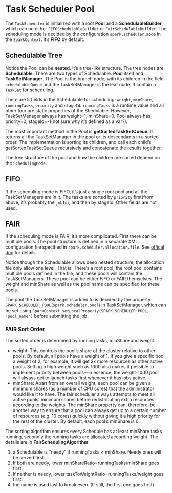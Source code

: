  # Task Scheduler Pool
 The `TaskScheduler` is initialized with a root **Pool** and a **SchedulableBuilder**, which can be either `FIFOSchedulableBuilder` or `FairSchedulableBuilder`. The scheduling mode is decided by the configuration `spark.scheduler.mode` in the `SparkContext`. It’s **FIFO** by default.

## Schedulable Tree ##
Notice the Pool can be **nested**. It’s a tree-like structure. The tree nodes are **Schedulable**. There are two types of Schedulable: **Pool** itself and **TaskSetManager**. The Pool is the branch node, with its children in the field `schedulableQueue` and the TaskSetManager is the leaf node. It contain a `TaskSet` for scheduling. 

There are 5 fields in the Schedulable for scheduling: `weight`, `minShare`, `runningTasks`, `priority` and `stageId`. `runningTasks` is a runtime value and all other four are static properties of the Shedulable. However, TaskSetManager always has weight=1, minShare=0. Pool always has priority=0, stageId=-1(not sure why it’s defined as a var?).

The most important method in the Pool is **getSortedTaskSetQueue**. It returns all the TaskSetManager in the pool or its descendants in a sorted order. The implementation is sorting its children, and call each child’s getSortedTaskSetQueue recursively and concatenate the results together.

The tree structure of the pool and how the children are sorted depend on the `SchedulingMode`.

## FIFO
If the scheduling mode is FIFO, it’s just a single root pool and all the TaskSetManagers are in it. The tasks are sorted by `priority` first(from above, it’s probably the `jobId`), and then by stageId. Other fields are not used.

## FAIR
If the scheduling mode is FAIR, it’s more complicated. First there can be multiple pools. The pool structure is defined in a separate XML configuration file specified in `spark.scheduler.allocation.file`. See [offical doc](https://spark.apache.org/docs/latest/job-scheduling.html#scheduling-within-an-application) for details.

 Notice though the Schedulable allows deep nested structure, the allocation file only allow one level. That is: There’s a root pool, the root pool contains multiple pools defined in the file, and these pools will contain the TaskSetManagers. These pool can be either FIFO or FAIR themselves. The weight and minShare as well as the pool name can be specified for these pools. 

The pool the TaskSetManager is added to is decided by the property `SPARK_SCHEDULER_POOL`(`spark.scheduler.pool`) in TaskSetManager, which can be set using `SparkContext.setLocalProperty(SPARK_SCHEDULER_POOL, "pool_name")` before submitting the job.

### FAIR Sort Order
The sorted order is determined by runningTasks, minShare and weight.
* weight: This controls the pool’s share of the cluster relative to other pools. By default, all pools have a weight of 1. If you give a specific pool a weight of 2, for example, it will get 2x more resources as other active pools. Setting a high weight such as 1000 also makes it possible to implement priority between pools—in essence, the weight-1000 pool will always get to launch tasks first whenever it has jobs active. 
*  minShare: Apart from an overall weight, each pool can be given a minimum shares (as a number of CPU cores) that the administrator would like it to have. The fair scheduler always attempts to meet all active pools’ minimum shares before redistributing extra resources according to the weights. The minShare property can, therefore, be another way to ensure that a pool can always get up to a certain number of resources (e.g. 10 cores) quickly without giving it a high priority for the rest of the cluster. By default, each pool’s minShare is 0.

The sorting algorithm ensures every Schedule has at least minShare tasks running, secondly the running tasks are allocated according weight. The details are in **FairSchedulingAlgorithm**:
1. a Schedulable is "needy" if runningTasks < minShare. Needy ones will be served first.
2. If both are needy, lower minShareRatio=runningTasks/minShare goes first.
3. If neither is needy, lower taskToWeightRatio=runningTasks/weight goes first.
4. the name is used last to break even. (If still, the first one goes first)